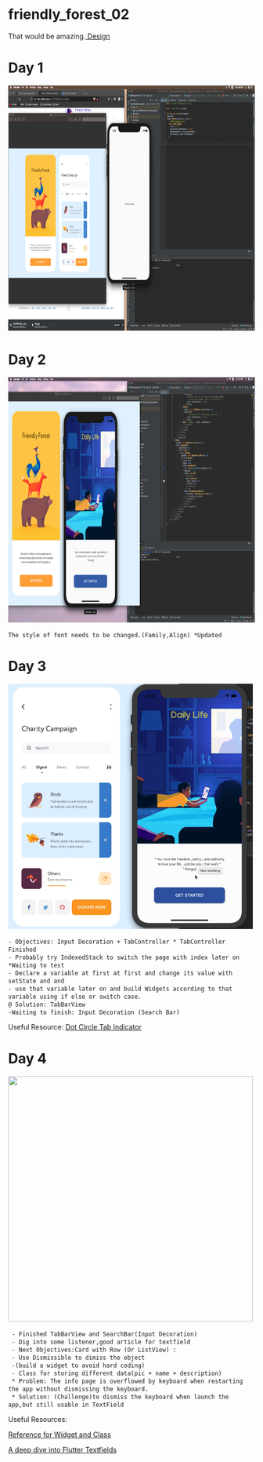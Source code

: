 # friendly_forest_02

That would be amazing.<a href ="https://dribbble.com/shots/7080175-Mobile-app-Friendly-Forest?fbclid=IwAR2P8GKmfEbdhKcuM3MsbNxrc2F82s3nQOsXXfJvtoNmbqtRoC98azuMIUM"> Design</a>

# Day 1
<img src="process/day1.png" width="1000" height="500"> 

# Day 2
<img src="process/day2.png" width="1000" height="500"> 

    The style of font needs to be changed.(Family,Align) *Updated
    
# Day 3
<img src="process/day3.gif" width="500" height="500"> 

    - Objectives: Input Decoration + TabController * TabController Finished
    - Probably try IndexedStack to switch the page with index later on *Waiting to test
    - Declare a variable at first at first and change its value with setState and and 
    - use that variable later on and build Widgets according to that variable using if else or switch case.
    @ Solution: TabBarView
    -Waiting to finish: Input Decoration (Search Bar)
  Useful Resource:
  <a href ="https://stackoverflow.com/questions/57889326/how-to-add-a-circular-dot-as-an-indicator-in-flutter-tabs">Dot Circle  Tab Indicator </a>
  
# Day 4
<img src="process/day4.gif" width="500" height="500"> 

     - Finished TabBarView and SearchBar(Input Decoration)
     - Dig into some listener,good article for textfield
     - Next Objectives:Card with Row (Or ListView) :
     - Use Dismissible to dimiss the object
     -(build a widget to avoid hard coding)
     - Class for storing different data(pic + name + description)
     * Problem: The info page is overflowed by keyboard when restarting the app without dismissing the keyboard.
     * Solution: (Challenge)to dismiss the keyboard when launch the app,but still usable in TextField
     
   Useful Resources:

   <a href="https://github.com/kelvin147789/flutter-ui-resources/tree/master/Example/flutter-ghana-ui-challenge-week-1-master"> Reference for Widget and Class</A>
     
     
     
  <a href ="https://medium.com/flutter-community/a-deep-dive-into-flutter-textfields-f0e676aaab7a">
    A deep dive into Flutter Textfields</a>
  
  
         
